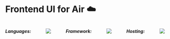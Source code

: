 # Frontend UI for Air ☁️

<h5 style="display: flex; justify-content: space-between; margin: 0; padding: 0;">
<p>Languages: </p>
<p><img src="https://img.shields.io/badge/-JavaScript-white?style=flat-square&logo=javascript" />
  
<p>Framework: </p>
<p><img src="https://img.shields.io/badge/-React-white?style=flat-square&logo=react" /></p>

<p>Hosting: </p>
<p><img src="https://img.shields.io/badge/-Firebase-white?style=flat-square&logo=firebase&logoColor=FFCB2D" /></p>
</h5>
